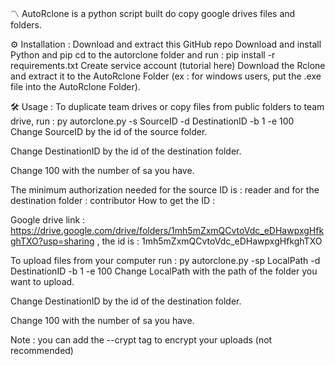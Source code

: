 〽️ AutoRclone is a python script built do copy google drives files and folders.



⚙️ Installation :
Download and extract this GitHub repo
Download and install Python and pip
cd to the autorclone folder and run : pip install -r requirements.txt
Create service account (tutorial here)
Download the Rclone and extract it to the AutoRclone Folder (ex : for windows users, put the .exe file into the AutoRclone Folder).


🛠 Usage :
To duplicate team drives or copy files from public folders to team drive, run : py autorclone.py -s SourceID -d DestinationID -b 1 -e 100 
Change SourceID by the id of the source folder. 

Change DestinationID by the id of the destination folder. 

Change 100 with the number of sa you have.

The minimum authorization needed for the source ID is : reader  and for the destination folder : contributor
How to get the ID : 

Google drive link : https://drive.google.com/drive/folders/1mh5mZxmQCvtoVdc_eDHawpxgHfkghTXO?usp=sharing , the id is : 1mh5mZxmQCvtoVdc_eDHawpxgHfkghTXO





To upload files from your computer  run : py autorclone.py -sp LocalPath -d DestinationID -b 1 -e 100 
Change LocalPath with the path of the folder you want to upload. 

Change DestinationID by the id of the destination folder. 

Change 100 with the number of sa you have.

Note : you can add the  --crypt  tag to encrypt your uploads (not recommended)
